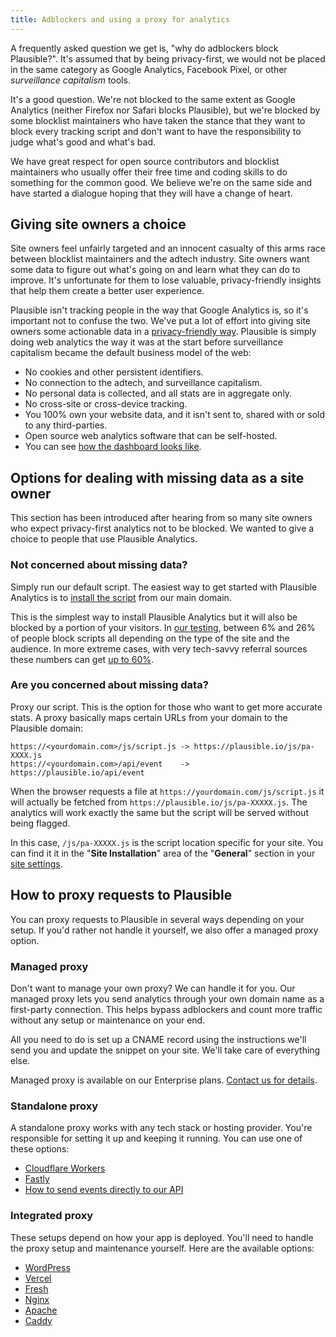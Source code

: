 ```yaml
---
title: Adblockers and using a proxy for analytics
---
```


A frequently asked question we get is, "why do adblockers block Plausible?". It's assumed that by being privacy-first, we would not be placed in the same category as Google Analytics, Facebook Pixel, or other _surveillance capitalism_ tools.

It's a good question. We're not blocked to the same extent as Google Analytics (neither Firefox nor Safari blocks Plausible), but we're blocked by some blocklist maintainers who have taken the stance that they want to block every tracking script and don't want to have the responsibility to judge what's good and what's bad.

We have great respect for open source contributors and blocklist maintainers who usually offer their free time and coding skills to do something for the common good. We believe we're on the same side and have started a dialogue hoping that they will have a change of heart.

## Giving site owners a choice

Site owners feel unfairly targeted and an innocent casualty of this arms race between blocklist maintainers and the adtech industry. Site owners want some data to figure out what's going on and learn what they can do to improve. It's unfortunate for them to lose valuable, privacy-friendly insights that help them create a better user experience.

Plausible isn't tracking people in the way that Google Analytics is, so it's important not to confuse the two. We've put a lot of effort into giving site owners some actionable data in a [privacy-friendly way](https://plausible.io/privacy-focused-web-analytics). Plausible is simply doing web analytics the way it was at the start before surveillance capitalism became the default business model of the web:

* No cookies and other persistent identifiers.
* No connection to the adtech, and surveillance capitalism.
* No personal data is collected, and all stats are in aggregate only.
* No cross-site or cross-device tracking.
* You 100% own your website data, and it isn't sent to, shared with or sold to any third-parties.
* Open source web analytics software that can be self-hosted.
* You can see [how the dashboard looks like](https://plausible.io/plausible.io).

## Options for dealing with missing data as a site owner

This section has been introduced after hearing from so many site owners who expect privacy-first analytics not to be blocked. We wanted to give a choice to people that use Plausible Analytics.

### Not concerned about missing data?

Simply run our default script. The easiest way to get started with Plausible Analytics is to [install the script](/docs/plausible-script.md) from our main domain.

This is the simplest way to install Plausible Analytics but it will also be blocked by a portion of your visitors. In [our testing](https://markosaric.com/google-analytics-blocking/), between 6% and 26% of people block scripts all depending on the type of the site and the audience. In more extreme cases, with very tech-savvy referral sources these numbers can get [up to 60%](https://plausible.io/blog/google-analytics-adblockers-missing-data).

### Are you concerned about missing data?

Proxy our script. This is the option for those who want to get more accurate stats. A proxy basically maps certain URLs from your domain to the Plausible domain:

```
https://<yourdomain.com>/js/script.js -> https://plausible.io/js/pa-XXXX.js
https://<yourdomain.com>/api/event    -> https://plausible.io/api/event
```

When the browser requests a file at `https://yourdomain.com/js/script.js` it will actually be fetched from `https://plausible.io/js/pa-XXXXX.js`. The analytics will work exactly the same but the script will be served without being flagged.

In this case, `/js/pa-XXXXX.js` is the script location specific for your site. You can find it it in the "**Site Installation**" area of the "**General**" section in your [site settings](website-settings.md).


## How to proxy requests to Plausible

You can proxy requests to Plausible in several ways depending on your setup. If you'd rather not handle it yourself, we also offer a managed proxy option.

### Managed proxy

Don't want to manage your own proxy? We can handle it for you. Our managed proxy lets you send analytics through your own domain name as a first-party connection. This helps bypass adblockers and count more traffic without any setup or maintenance on your end.

All you need to do is set up a CNAME record using the instructions we'll send you and update the snippet on your site. We'll take care of everything else.

Managed proxy is available on our Enterprise plans. [Contact us for details](https://plausible.io/contact).

### Standalone proxy

A standalone proxy works with any tech stack or hosting provider. You're responsible for setting it up and keeping it running. You can use one of these options:

* [Cloudflare Workers](/docs/proxy/guides/cloudflare)
* [Fastly](/docs/proxy/guides/fastly)
* [How to send events directly to our API](/docs/events-api)

### Integrated proxy

These setups depend on how your app is deployed. You'll need to handle the proxy setup and maintenance yourself. Here are the available options:

* [WordPress](/docs/proxy/guides/wordpress)
* [Vercel](/docs/proxy/guides/vercel)
* [Fresh](/docs/proxy/guides/fresh)
* [Nginx](/docs/proxy/guides/nginx)
* [Apache](/docs/proxy/guides/apache)
* [Caddy](/docs/proxy/guides/caddy)
